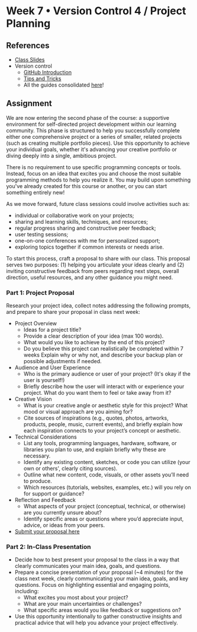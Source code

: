 # Week 7 • Version Control 4 / Project Planning

## References

- [Class
  Slides](https://drive.google.com/drive/u/1/folders/1HC5g1BO8moptbtgz-JwVVv9DldnW3Q_U)
- Version control
  - [GitHub Introduction](https://github.com/ellennickles/code-your-way-s25/blob/main/version-control-guides/github.md)
  - [Tips and
    Tricks](https://github.com/ellennickles/code-your-way-s25/blob/main/version-control-guides/tips-and-tricks.md)
  - All the guides consolidated
    [here](https://github.com/ellennickles/code-your-way-s25/tree/main/version-control-guides)!
  
## Assignment

We are now entering the second phase of the course: a supportive environment for
self-directed project development within our learning community. This phase is
structured to help you successfully complete either one comprehensive project or
a series of smaller, related projects (such as creating multiple portfolio
pieces). Use this opportunity to achieve your individual goals, whether it's
advancing your creative portfolio or diving deeply into a single, ambitious
project.

There is no requirement to use specific programming concepts or tools. Instead, focus on an idea that excites you and choose the most suitable programming methods to help you realize it. You may build upon something you've already created for this course or another, or you can start something entirely new!

As we move forward, future class sessions could involve activities such as:

- individual or collaborative work on your projects;
- sharing and learning skills, techniques, and resources;
- regular progress sharing and constructive peer feedback;
- user testing sessions;
- one-on-one conferences with me for personalized support;
- exploring topics together if common interests or needs arise.

To start this process, craft a proposal to share with our class. This proposal serves two purposes: (1) helping you articulate your ideas clearly and (2) inviting constructive feedback from peers regarding next steps, overall direction, useful resources, and any other guidance you might need.

### Part 1: Project Proposal

Research your project idea, collect notes addressing the following prompts, and
prepare to share your proposal in class next week:

- Project Overview
  - Ideas for a project title?
  - Provide a clear description of your idea (max 100 words).
  - What would you like to achieve by the end of this project?
  - Do you believe this project can realistically be completed within 7 weeks
    Explain why or why not, and describe your backup plan or possible
    adjustments if needed.
- Audience and User Experience
  - Who is the primary audience or user of your project? (It's okay if the user
    is yourself!)
  - Briefly describe how the user will interact with or experience your project.
    What do you want them to feel or take away from it?
- Creative Vision
  - What is your creative angle or aesthetic style for this project? What mood
    or visual approach are you aiming for?
  - Cite sources of inspirations (e.g., quotes, photos, artworks, products,
    people, music, current events), and briefly explain how each inspiration
    connects to your project’s concept or aesthetic.
- Technical Considerations
  - List any tools, programming languages, hardware, software, or libraries you
    plan to use, and explain briefly why these are necessary.
  - Identify any existing content, sketches, or code you can utilize (your own
    or others', clearly citing sources).
  - Outline what new content, code, visuals, or other assets you’ll need to
    produce.
  - Which resources (tutorials, websites, examples, etc.) will you rely on for
    support or guidance?
- Reflection and Feedback
  - What aspects of your project (conceptual, technical, or otherwise) are you
      currently unsure about?
  - Identify specific areas or questions where you’d appreciate input, advice,
    or ideas from your peers.
- [Submit your proposal here](https://forms.gle/CJZMpMpTeDxpvWv18)

### Part 2: In-Class Presentation

- Decide how to best present your proposal to the class in a way that clearly
  communicates your main idea, goals, and questions.
- Prepare a concise presentation of your proposal (~4 minutes) for the class
  next week, clearly communicating your main idea, goals, and key questions.
  Focus on highlighting essential and engaging points, including:
  - What excites you most about your project?
  - What are your main uncertainties or challenges?
  - What specific areas would you like feedback or suggestions on?
- Use this opportunity intentionally to gather constructive insights and
  practical advice that will help you advance your project effectively.
